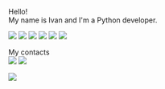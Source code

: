 <!---
AkuLinker/AkuLinker is a ✨ special ✨ repository because its `README.md` (this file) appears on your GitHub profile.
You can click the Preview link to take a look at your changes.
--->

Hello!  
My name is Ivan and I'm a Python developer.

![](https://img.shields.io/badge/PYTHON-blue)
![](https://img.shields.io/badge/Django-green)
![](https://img.shields.io/badge/-Flask-green)
![](https://img.shields.io/badge/FastAPI-green)
![](https://img.shields.io/badge/Scrapy-green)
![](https://img.shields.io/badge/-SQLAlchemy-green)

My contacts  
[![](https://img.shields.io/badge/-telegram-red?color=white&logo=telegram&logoColor=black)](https://t.me/akulinker)
[![](https://img.shields.io/badge/-gmail-c14438?style=flat-square&logo=Gmail&logoColor=white)](mailto:Akulinker@gmail.com)
       
![](https://komarev.com/ghpvc/?username=AkuLinker)
